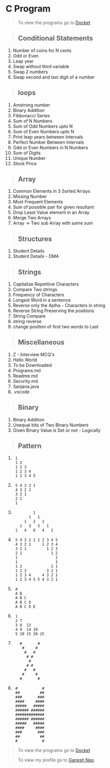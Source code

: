 # C Program

> To view the programs go to [Docket](https://github.com/GaneshNeo/Docket.git)

> ## Conditional Statements

1. Number of coins for N cents
2. Odd or Even
3. Leap year
4. Swap without third variable
5. Swap 2 numbers
6. Swap second and last digit of a number

> ## loops

1. Amstrong number
2. Binary Addition
3. Fibbonacci Series
4. Sum of N Numbers
5. Sum of Odd Numbers upto N
6. Sum of Even Numbers upto N
7. Print leap years between Intervals
8. Perfect Number Between Intervals
9. Odd or Even Numbers in N Numbers
10. Sum of Digits
11. Unique Number 
12. Stock Price

> ## Array

1. Common Elements in 3 Sorted Arrays
2. Missing Number
3. Most Frequent Elements
4. Sum of possible pair for given resultant
5. Drop Least Value element in an Array
6. Merge Two Arrays
7. Array -> Two sub Array with same sum

> ## Structures

1. Student Details
2. Student Details - DMA

> ## Strings

1. Capitalize Repetitive Characters
2. Compare Two strings
3. Frequency of Characters
4. Longest Word in a sentence
5. Reverse only the Aplha - Characters in string
6. Reverse String Preserving the positions
7. String Compare
8. string reverse
9. change position of first two words to Last

> ## Miscellaneous

1. Z - Interview MCQ's
2. Hello World
3. To be Downloaded
4. Programs.md
5. Readme.md
6. Security.md
7. Sanjana.java
8. .vscode

> ## Binary
1. Binary Addition
2. Unequal bits of Two Binary Numbers
3. Given Binary Value is Set or not - Logically

> ## Pattern

1.      1
        1 2
        1 2 3
        1 2 3 4
        1 2 3 4 5
    
2.      5 4 3 2 1
        4 3 2 1
        3 2 1 
        2 1
        1

3.              1
              1   1
            1   2   1
          1   3   3   1
        1   4   6   4   1

4.      5 4 3 2 1 1 2 3 4 5
        4 3 2 1     1 2 3 4
        3 2 1         1 2 3
        2 1             1 2
        1                 1
        1                 1
        1 2             2 1
        1 2 3         3 2 1
        1 2 3 4     4 3 2 1
        1 2 3 4 5 5 4 3 2 1

5.      A
        A B
        A B C
        A B C D
        A B C D E
        
6.      1
        2 7  
        3 8  13 
        4 9  14 19
        5 10 15 20 25

7.        #       #
           #     #
            #   #
             # #
              #
             # #
            #   #
           #     #
          #       #


8.      #           #
        ##         ##
        ###       ###
        ####     ####
        #####   #####
        ###### ######
        #############
        ###### ######
        #####   #####
        ####     ####
        ###       ###
        ##         ##
        #           #


> To view the programs go to [Docket](https://github.com/GaneshNeo/Docket.git)

> To view my profile go to [Ganesh Neo](https://github.com/GaneshNeo)
    